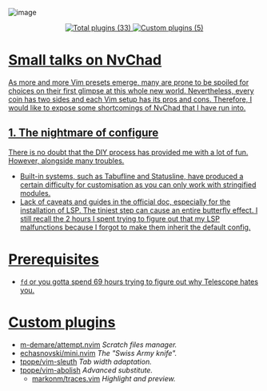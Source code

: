 ![image](https://github.com/Endermanbugzjfc/nvim-config/assets/53002741/bb0f391f-a213-403e-a1c8-8e25d8b2a1c0)
<p align=center>
  <a href=https://github.com/NvChad/NvChad#plugins-list>
    <img src=https://img.shields.io/badge/total_plugins-33-green?style=for-the-badge title="Total plugins (33)">
  </a>
  <a href=lua/custom>
    <img src="https://img.shields.io/badge/custom_plugins-5-blue?style=for-the-badge" title="Custom plugins (5)"/
  </a>
</p>

# Small talks on NvChad
As more and more Vim presets emerge, many are prone to be spoiled for choices on their first glimpse at this whole new world. Nevertheless, every coin has two sides and each Vim setup has its pros and cons. Therefore, I would like to expose some shortcomings of NvChad that I have run into.
## 1. The nightmare of configure
There is no doubt that the DIY process has provided me with a lot of fun. However, alongside many troubles.
- Built-in systems, such as Tabufline and Statusline, have produced a certain difficulty for customisation as you can only work with stringified modules.
- Lack of caveats and guides in the official doc, especially for the installation of LSP. The tiniest step can cause an entire butterfly effect. I still recall the 2 hours I spent trying to figure out that my LSP malfunctions because I forgot to make them inherit the default config.
# Prerequisites
- `fd` or you gotta spend 69 hours trying to figure out why Telescope hates you.
# Custom plugins
- [m-demare/attempt.nvim](https://github.com/m-demare/attempt.nvim) *Scratch files manager.*
- [echasnovski/mini.nvim](https://github.com/echasnovski/mini.nvim) *The "Swiss Army knife".*
- [tpope/vim-sleuth](https://github.com/tpope/vim-sleuth) *Tab width adaptation.*
- [tpope/vim-abolish](https://github.com/tpope/vim-abolish) *Advanced substitute.*
  - [markonm/traces.vim](https://github.com/markonm/traces.vim) *Highlight and preview.*
